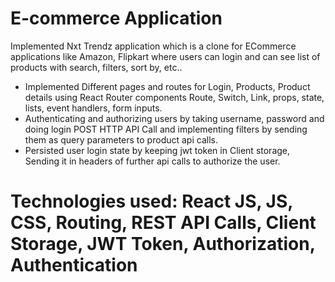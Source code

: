 # E-commerce Application

Implemented Nxt Trendz application which is a clone for ECommerce applications like Amazon, Flipkart where
users can login and can see list of products with search, filters, sort by, etc..

- Implemented Different pages and routes for Login, Products, Product details using React Router
components Route, Switch, Link, props, state, lists, event handlers, form inputs.
- Authenticating and authorizing users by taking username, password and doing login POST HTTP API
Call and implementing filters by sending them as query parameters to product api calls.
- Persisted user login state by keeping jwt token in Client storage, Sending it in headers of further api calls
to authorize the user.
# Technologies used: React JS, JS, CSS, Routing, REST API Calls, Client Storage, JWT Token, Authorization, Authentication

